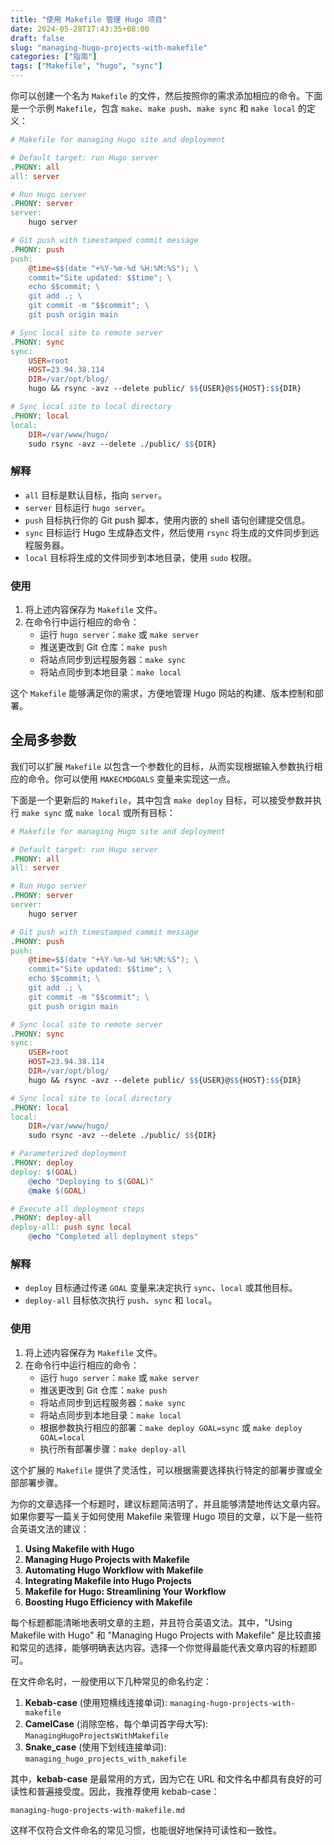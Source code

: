 ```yaml
---
title: "使用 Makefile 管理 Hugo 项目"
date: 2024-05-28T17:43:35+08:00
draft: false
slug: "managing-hugo-projects-with-makefile"
categories: ["指南"]
tags: ["Makefile", "hugo", "sync"]
---
```


你可以创建一个名为 `Makefile` 的文件，然后按照你的需求添加相应的命令。下面是一个示例 `Makefile`，包含 `make`、`make push`、`make sync` 和 `make local` 的定义：

<!--more-->




```makefile
# Makefile for managing Hugo site and deployment

# Default target: run Hugo server
.PHONY: all
all: server

# Run Hugo server
.PHONY: server
server:
	hugo server

# Git push with timestamped commit message
.PHONY: push
push:
	@time=$$(date "+%Y-%m-%d %H:%M:%S"); \
	commit="Site updated: $$time"; \
	echo $$commit; \
	git add .; \
	git commit -m "$$commit"; \
	git push origin main

# Sync local site to remote server
.PHONY: sync
sync:
	USER=root
	HOST=23.94.38.114
	DIR=/var/opt/blog/
	hugo && rsync -avz --delete public/ $${USER}@$${HOST}:$${DIR}

# Sync local site to local directory
.PHONY: local
local:
	DIR=/var/www/hugo/
	sudo rsync -avz --delete ./public/ $${DIR}
```

### 解释
- `all` 目标是默认目标，指向 `server`。
- `server` 目标运行 `hugo server`。
- `push` 目标执行你的 Git push 脚本，使用内嵌的 shell 语句创建提交信息。
- `sync` 目标运行 Hugo 生成静态文件，然后使用 `rsync` 将生成的文件同步到远程服务器。
- `local` 目标将生成的文件同步到本地目录，使用 `sudo` 权限。

### 使用
1. 将上述内容保存为 `Makefile` 文件。
2. 在命令行中运行相应的命令：
   - 运行 `hugo server`：`make` 或 `make server`
   - 推送更改到 Git 仓库：`make push`
   - 将站点同步到远程服务器：`make sync`
   - 将站点同步到本地目录：`make local`

这个 `Makefile` 能够满足你的需求，方便地管理 Hugo 网站的构建、版本控制和部署。

## 全局多参数

我们可以扩展 `Makefile` 以包含一个参数化的目标，从而实现根据输入参数执行相应的命令。你可以使用 `MAKECMDGOALS` 变量来实现这一点。

下面是一个更新后的 `Makefile`，其中包含 `make deploy` 目标，可以接受参数并执行 `make sync` 或 `make local` 或所有目标：

```makefile
# Makefile for managing Hugo site and deployment

# Default target: run Hugo server
.PHONY: all
all: server

# Run Hugo server
.PHONY: server
server:
	hugo server

# Git push with timestamped commit message
.PHONY: push
push:
	@time=$$(date "+%Y-%m-%d %H:%M:%S"); \
	commit="Site updated: $$time"; \
	echo $$commit; \
	git add .; \
	git commit -m "$$commit"; \
	git push origin main

# Sync local site to remote server
.PHONY: sync
sync:
	USER=root
	HOST=23.94.38.114
	DIR=/var/opt/blog/
	hugo && rsync -avz --delete public/ $${USER}@$${HOST}:$${DIR}

# Sync local site to local directory
.PHONY: local
local:
	DIR=/var/www/hugo/
	sudo rsync -avz --delete ./public/ $${DIR}

# Parameterized deployment
.PHONY: deploy
deploy: $(GOAL)
	@echo "Deploying to $(GOAL)"
	@make $(GOAL)

# Execute all deployment steps
.PHONY: deploy-all
deploy-all: push sync local
	@echo "Completed all deployment steps"

```

### 解释
- `deploy` 目标通过传递 `GOAL` 变量来决定执行 `sync`、`local` 或其他目标。
- `deploy-all` 目标依次执行 `push`、`sync` 和 `local`。

### 使用
1. 将上述内容保存为 `Makefile` 文件。
2. 在命令行中运行相应的命令：
   - 运行 `hugo server`：`make` 或 `make server`
   - 推送更改到 Git 仓库：`make push`
   - 将站点同步到远程服务器：`make sync`
   - 将站点同步到本地目录：`make local`
   - 根据参数执行相应的部署：`make deploy GOAL=sync` 或 `make deploy GOAL=local`
   - 执行所有部署步骤：`make deploy-all`

这个扩展的 `Makefile` 提供了灵活性，可以根据需要选择执行特定的部署步骤或全部部署步骤。


为你的文章选择一个标题时，建议标题简洁明了，并且能够清楚地传达文章内容。如果你要写一篇关于如何使用 Makefile 来管理 Hugo 项目的文章，以下是一些符合英语文法的建议：

1. **Using Makefile with Hugo**
2. **Managing Hugo Projects with Makefile**
3. **Automating Hugo Workflow with Makefile**
4. **Integrating Makefile into Hugo Projects**
5. **Makefile for Hugo: Streamlining Your Workflow**
6. **Boosting Hugo Efficiency with Makefile**

每个标题都能清晰地表明文章的主题，并且符合英语文法。其中，"Using Makefile with Hugo" 和 "Managing Hugo Projects with Makefile" 是比较直接和常见的选择，能够明确表达内容。选择一个你觉得最能代表文章内容的标题即可。

在文件命名时，一般使用以下几种常见的命名约定：

1. **Kebab-case** (使用短横线连接单词): `managing-hugo-projects-with-makefile`
2. **CamelCase** (消除空格，每个单词首字母大写): `ManagingHugoProjectsWithMakefile`
3. **Snake_case** (使用下划线连接单词): `managing_hugo_projects_with_makefile`

其中，**kebab-case** 是最常用的方式，因为它在 URL 和文件名中都具有良好的可读性和普遍接受度。因此，我推荐使用 kebab-case：

`managing-hugo-projects-with-makefile.md`

这样不仅符合文件命名的常见习惯，也能很好地保持可读性和一致性。